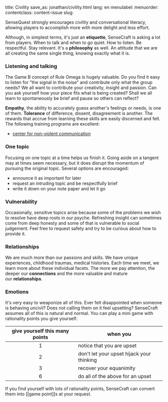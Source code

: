 title: Civility
save_as: jonathan/civility.html
lang: en
menulabel:
menuorder:
contentclass: content-issue
slug:

SenseQuest strongly encourages civility and conversational literacy, allowing players to accomplish more with more delight and less effort.

Although, in simplest terms, it's just an **etiquette**, SenseCraft is asking a lot from players. When to talk and when to go quiet. How to listen. Be respectful. Stay relevant. It's a **philosophy** as well. An attitude that we are all creating the same single thing, knowing exactly what it is.

### Listening and talking

The Game B concept of Rule Omega is hugely valuable. Do you find it easy to listen for "the signal in the noise" and contribute only what the group needs? We all want to contribute your creativity, insight and passion. Can you ask yourself how your piece fits what is being created? Shall we all learn to spontaneously be brief and pause so others can reflect?

**Empathy**, the ability to accurately guess another's feelings or needs, is one of them. **Tolerance** of difference, dissent, disagreement is another. The rewards that accrue from learning these skills are easily discerned and felt. The following training programs are excellent:

-   [center for non-violent communication](http://www.cnvc.org/)

### One topic

Focusing on one topic at a time helps us finish it. Going aside on a tangent may at times seem necessary, but it does disrupt the momentum of pursuing the original topic. Several options are encouraged:

- announce it as important for later
- request an intruding topic and be respectfully brief
- write it down on your note paper and let it go

### Vulnerability

Occasionally, sensitive topics arise because some of the problems we wish to resolve have deep roots in our psyche. Refreshing insight can sometimes come from deep honesty and some of that is vulnerable to social judgement. Feel free to request safety and try to be curious about how to provide it.

### Relationships

We are much more than our passions and skills. We have unique experiences, childhood traumas, medical histories. Each time we meet, we learn more about these individual facets. The more we pay attention, the deeper our **connections** and the more valuable and mature our **relationships**.

### Emotions

It's very easy to weaponize all of this. Ever felt disappointed when someone is behaving uncivil? Does not calling them on it feel upsetting? SenseCraft assumes all of this is natural and normal. You can play a mini game with rationality points you give yourself:

give yourself this many points | when you
:---:|---
 1 | notice that you are upset
 2 | don't let your upset hijack your thinking
 3 | recover your equanimity
 6 | do all of the above for an upset

If you find yourself with lots of rationality points, SenseCraft can convert them into [[game point]]s at your request.